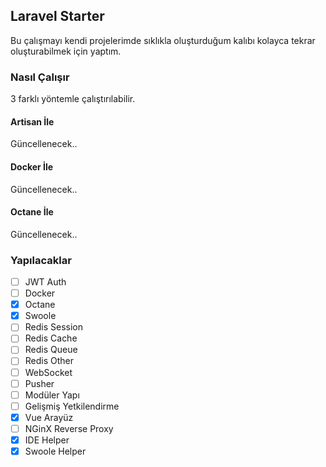 ## Laravel Starter

Bu çalışmayı kendi projelerimde sıklıkla oluşturduğum kalıbı kolayca tekrar oluşturabilmek için yaptım.

### Nasıl Çalışır
3 farklı yöntemle çalıştırılabilir.

#### Artisan İle
Güncellenecek..

#### Docker İle
Güncellenecek..

#### Octane İle
Güncellenecek..

### Yapılacaklar

- [ ] JWT Auth
- [ ] Docker
- [x] Octane
- [x] Swoole
- [ ] Redis Session
- [ ] Redis Cache
- [ ] Redis Queue
- [ ] Redis Other
- [ ] WebSocket
- [ ] Pusher
- [ ] Modüler Yapı
- [ ] Gelişmiş Yetkilendirme
- [x] Vue Arayüz
- [ ] NGinX Reverse Proxy
- [x] IDE Helper
- [x] Swoole Helper
